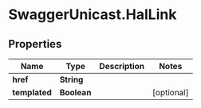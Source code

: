 # SwaggerUnicast.HalLink

## Properties

Name | Type | Description | Notes
------------ | ------------- | ------------- | -------------
**href** | **String** |  | 
**templated** | **Boolean** |  | [optional] 


